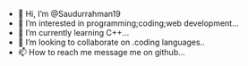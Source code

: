 - 👋 Hi, I’m @Saudurrahman19
- 👀 I’m interested in programming;coding;web development...
- 🌱 I’m currently learning C++...
- 💞️ I’m looking to collaborate on .coding languages..
- 📫 How to reach me message me on github...

<!---
Saudurrahman19/Saudurrahman19 is a ✨ special ✨ repository because its `README.md` (this file) appears on your GitHub profile.
You can click the Preview link to take a look at your changes.
--->
